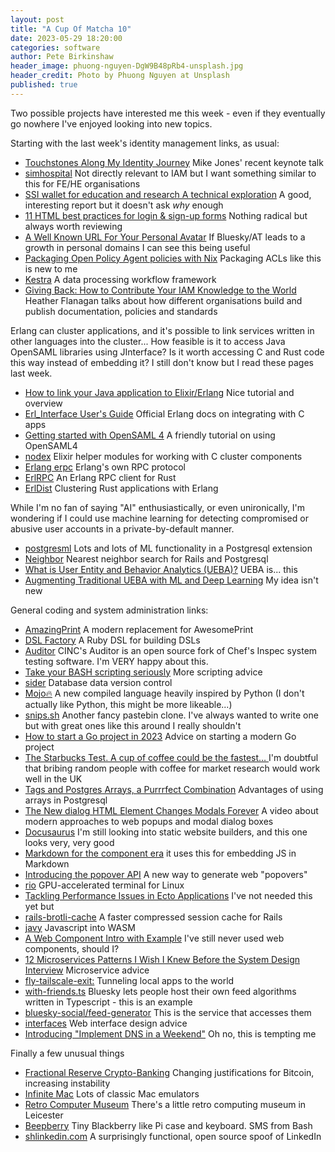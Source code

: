 ```yaml
---
layout: post
title: "A Cup Of Matcha 10"
date: 2023-05-29 18:20:00
categories: software
author: Pete Birkinshaw
header_image: phuong-nguyen-DgW9B48pRb4-unsplash.jpg
header_credit: Photo by Phuong Nguyen at Unsplash
published: true
---
```


Two possible projects have interested me this week - even if they eventually go nowhere I've enjoyed looking into new
  topics. 

Starting with the last week's identity management links, as usual:

* [Touchstones Along My Identity Journey](https://self-issued.info/?p=2345) Mike Jones' recent keynote talk
* [simhospital](https://github.com/google/simhospital) Not directly relevant to IAM but I want something similar to this for FE/HE organisations
* [SSI wallet for education and research A technical exploration](https://www.surf.nl/files/2023-05/technical-exploration-ssi-wallet-for-education-and-research.pdf) A good, interesting report but it doesn't ask *why* enough
* [11 HTML best practices for login & sign-up forms](https://evilmartians.com/chronicles/html-best-practices-for-login-and-signup-forms) Nothing radical but always worth reviewing
* [A Well Known URL For Your Personal Avatar](https://blog.jim-nielsen.com/2023/well-known-avatar/) If Bluesky/AT leads to a growth in personal domains I can see this being useful
* [Packaging Open Policy Agent policies with Nix](https://determinate.systems/posts/open-policy-agent) Packaging ACLs like this is new to me
* [Kestra](https://kestra.io/features) A data processing workflow framework
* [Giving Back: How to Contribute Your IAM Knowledge to the World](https://www.youtube.com/watch?v=YBP8ffezycY) Heather Flanagan talks about how different organisations build and publish documentation, policies and standards 

Erlang can cluster applications, and it's possible to link services written in other languages into the cluster... How 
feasible is it to access Java OpenSAML libraries using JInterface? Is it worth accessing C and Rust code this way instead
of embedding it? I still don't know but I read these pages last week.

* [How to link your Java application to Elixir/Erlang](http://nsomar.io/java-elixir/) Nice tutorial and overview
* [Erl_Interface User's Guide](https://www.erlang.org/doc/apps/erl_interface/ei_users_guide.html) Official Erlang docs on integrating with C apps
* [Getting started with OpenSAML 4](https://blog.samlsecurity.com/post/getting-started-opensaml-v4/) A friendly tutorial on using OpenSAML4
* [nodex](https://github.com/Overbryd/nodex) Elixir helper modules for working with C cluster components
* [Erlang erpc](https://www.erlang.org/doc/man/erpc.html) Erlang's own RPC protocol
* [ErlRPC](https://github.com/sile/erl_rpc) An Erlang RPC client for Rust
* [ErlDist](https://github.com/sile/erl_dist) Clustering Rust applications with Erlang

While I'm no fan of saying "AI" enthusiastically, or even unironically, I'm wondering if I could use machine learning for detecting compromised or
  abusive user accounts in a private-by-default manner.

* [postgresml](https://github.com/postgresml/postgresml) Lots and lots of ML functionality in a Postgresql extension
* [Neighbor](https://github.com/ankane/neighbor) Nearest neighbor search for Rails and Postgresql 
* [What is User Entity and Behavior Analytics (UEBA)?](https://www.fortinet.com/resources/cyberglossary/what-is-ueba) UEBA is... this
* [Augmenting Traditional UEBA with ML and Deep Learning](https://www.hawk-eye.io/2022/09/augmenting-traditional-ueba-with-ml-and-deep-learning/) My idea isn't new

General coding and system administration links:
 
* [AmazingPrint](https://github.com/amazing-print/amazing_print) A modern replacement for AwesomePrint
* [DSL Factory](https://github.com/motine/dsl_factory) A Ruby DSL for building DSLs
* [Auditor](https://cinc.sh/start/auditor/) CINC's Auditor is an open source fork of Chef's Inspec system testing software. I'm VERY happy about this.
* [Take your BASH scripting seriously](https://medium.com/@jesse_62134/take-your-bash-scripting-seriously-198778c68ba5) More scripting advice
* [sider](https://github.com/jonaslu/sider) Database data version control
* [Mojo🔥](https://docs.modular.com/mojo/) A new compiled language heavily inspired by Python (I don't actually like Python, this might be more likeable...)
* [snips.sh](https://snips.sh/) Another fancy pastebin clone. I've always wanted to write one but with great ones like this around I really shouldn't
* [How to start a Go project in 2023](https://boyter.org/posts/how-to-start-go-project-2023/) Advice on starting a modern Go project
* [The Starbucks Test. A cup of coffee could be the fastest… ](https://mbrandolph.medium.com/the-starbucks-test-38ae91d7c1) I'm doubtful that bribing random people with coffee for market research would work well in the UK
* [Tags and Postgres Arrays, a Purrrfect Combination](https://www.crunchydata.com/blog/tags-aand-postgres-arrays-a-purrfect-combination) Advantages of using arrays in Postgresql
* [The New dialog HTML Element Changes Modals Forever](https://www.youtube.com/watch?v=ywtkJkxJsdg) A video about modern approaches to web popups and modal dialog boxes
* [Docusaurus](https://docusaurus.io/) I'm still looking into static website builders, and this one looks very, very good
* [Markdown for the component era](https://mdxjs.com/) it uses this for embedding JS in Markdown
* [Introducing the popover API](https://developer.chrome.com/blog/introducing-popover-api/) A new way to generate web "popovers"
* [rio](https://github.com/raphamorim/rio) GPU-accelerated terminal for Linux
* [Tackling Performance Issues in Ecto Applications](https://blog.appsignal.com/2023/05/23/tackling-performance-issues-in-ecto-applications.html) I've not needed this yet but
* [rails-brotli-cache](https://github.com/pawurb/rails-brotli-cache) A faster compressed session cache for Rails
* [javy](https://github.com/bytecodealliance/javy?ck_subscriber_id=887809557) Javascript into WASM
* [A Web Component Intro with Example](https://blog.rasvi.io/2023-05-21-webcomponent-intro-with-example) I've still never used web components, should I?
* [12 Microservices Patterns I Wish I Knew Before the System Design Interview](https://levelup.gitconnected.com/12-microservices-pattern-i-wish-i-knew-before-the-system-design-interview-5c35919f16a2) Microservice advice
* [fly-tailscale-exit:](https://github.com/patte/fly-tailscale-exit) Tunneling local apps to the world
* [with-friends.ts](https://github.com/bluesky-social/atproto/blob/main/packages/pds/src/feed-gen/with-friends.ts) Bluesky lets people host their own feed algorithms written in Typescript - this is an example
* [bluesky-social/feed-generator](https://github.com/bluesky-social/feed-generator) This is the service that accesses them
* [interfaces](https://github.com/raunofreiberg/interfaces) Web interface design advice
* [Introducing "Implement DNS in a Weekend"](https://jvns.ca/blog/2023/05/12/introducing-implement-dns-in-a-weekend/) Oh no, this is tempting me

Finally a few unusual things

* [Fractional Reserve Crypto-Banking](https://blog.dshr.org/2023/05/fractional-reserve-crypto-banking.html) Changing justifications for Bitcoin, increasing instability 
* [Infinite Mac](https://infinitemac.org/) Lots of classic Mac emulators
* [Retro Computer Museum](https://retrocomputermuseum.co.uk/) There's a little retro computing museum in Leicester
* [Beepberry](https://beepberry.sqfmi.com/) Tiny Blackberry like Pi case and keyboard. SMS from Bash
* [shlinkedin.com](https://github.com/cbh123/shlinked) A surprisingly functional, open source spoof of LinkedIn
